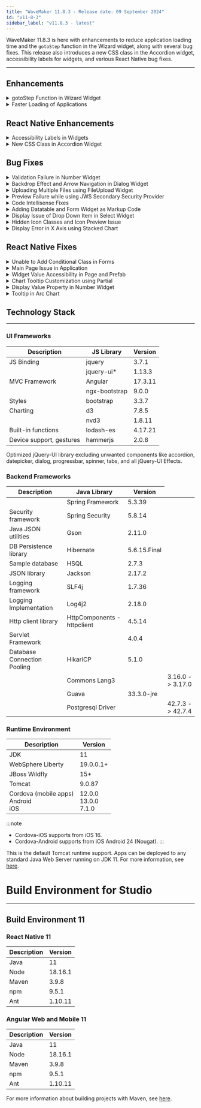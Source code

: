 ```yaml
---
title: "WaveMaker 11.8.3 - Release date: 09 September 2024"
id: "v11-8-3"
sidebar_label: "v11.8.3 - latest"
---
```



WaveMaker 11.8.3 is here with enhancements to reduce application loading time and the `gotoStep` function in the Wizard widget, along with several bug fixes. This release also introduces a new CSS class in the Accordion widget, accessibility labels for widgets, and various React Native bug fixes.

---

## Enhancements

<details> <summary>gotoStep Function in Wizard Widget </summary>

Earlier, user can only navigate through the steps in the Wizard widget by clicking on it. Now, the same can be achieved through code. Introducing a new function `gotoStep` that would take specific step as an argument to navigate to it. 

Add the following JavaScript code in the Script section:

```js
Page.Widgets.wizardName.gotoStep('step2');
```

![gotoStep Function](/learn/assets/gotostep-function.png)

:::note
Just as users can navigate through completed steps by clicking and are restricted from accessing incomplete, inactive steps, the same restrictions now apply when navigating through steps using code.
:::

</details>
<details><summary>Faster Loading of Applications</summary>

We observed that the studio took longer time to load when an application had over 100 pages. We have addressed this performance issue, ensuring the studio loads faster even with a large number of pages in the application.

</details>

## React Native Enhancements

<details><summary>Accessibility Labels in Widgets </summary>

We have added Accessibility labels to mainly handle automation testing in the below listed widgets.
- Carousel
- Charts
- Progress Circle 
- Tab header
- Wizard
- CheckBox
- CheckBoxSet
- Chips
- RadioSet
- Select

</details>
<details><summary>New CSS Class in Accordion Widget </summary>

Previously, users were able to apply and customise style in title icon and dropdown icon using the same class, `app-accordion-header-expand-icon`. With this new class, `app-accordion-title-icon`, user can apply and customise the title icon style and continue using the `app-accordion-header-expand-icon` class for dropdown icon.

</details>

## Bug Fixes

<details><summary>Validation Failure in Number Widget</summary>

The validation for the required input field is failing when the input is updated as 0 and later deleted. This is happening because the `Change` event is not triggered. This was fixed by adding additional checks for the value 0 as input.

</details>
<details><summary>Backdrop Effect and Arrow Navigation in Dialog Widget</summary>

- In case of nested dialogs, earlier the backdrop affect was applied behind the first dialog. Now, the backdrop effect will be applied behind the latest opened dialog.

**Before Fix:**
![Before Backdrop Effect](/learn/assets/before-backdrop-effect-dialog.png)

**After Fix:**
![After Backdrop Effect](/learn/assets/after-backdrop-effect-dialog.png)

- It is expected to show arrows to navigate through the dialogs when multiple dialogs are used in a Page. But an issue was observed here when the user could not see the arrows upon selecting another page and coming back to the same page with multiple dialogs.

**Before Fix:**
![Without Arrows in Multiple Dialogs](/learn/assets/before-arrow-navigation.png)

**After Fix:**
![Arrows in Multiple Dialogs](/learn/assets/after-arrow-navigation.png)

</details>
<details><summary>Uploading Multiple Files using FileUpload Widget</summary>

Previously, when multiple files were uploaded using the FileUpload widget when `Multiple` property is enabled in the properties panel, the previously uploaded files used to get replaced, which will now be appended to the list of previously uploaded files.

</details>
<details><summary>Preview Failure while using JWS Secondary Security Provider</summary>

An issue was observed where the user was unable to preview the application when the JWS Provider was manually added as Secondary security provider in **auth.json** file.

</details>
<details><summary>Code Intellisense Fixes</summary>

Improved Code suggestions for all the Widgets, Prefabs, and Pages making the coding process more intuitive and less error-prone.

</details>
<details><summary>Adding Datatable and Form Widget as Markup Code</summary>

User was unable to select the widgets in the Design tab when adding the Form and Datatable Markup code in the Markup tab. This issue was observed when the Form and Datatable widgets, added in the Markup, were bound to the variables that were not available in the project.

</details>
<details><summary>Display Issue of Drop Down Item in Select Widget</summary>

An issue was observed where the first item in the Select widget drop down was displayed as selected instead of showing it as empty. This issue occured when the Select widget dropdown items are updated.

</details>
<details><summary>Hidden Icon Classes and Icon Preview Issue</summary>

- Previously, it was observed that the icon classes were not getting displayed when the number of imported icon classes exceeded 7. Now, when the number of icon classes exceed 7, the icon classes will be displayed below.

**Before Fix:**
![Hidden Icon Classes](/learn/assets/hidden-icon-classes.png)

**After Fix:**
![Icon Classes Displayed](/learn/assets/icon-classes-displayed.png)

- The icon details available in the Icon Preview was displayed at the bottom of the page by default which is now displayed beside the icon list.

**Before Fix:**
![Hidden Icon Preview](/learn/assets/hidden-icon-preview.png)

**After Fix:**
![Icon Preview](/learn/assets/icon-preview-displayed.png)

</details>
<details><summary>Display Error in X Axis using Stacked Chart</summary>

The X axis values are not displayed correctly in the Column Chart widget where `type` is set as `Stack`.

</details>

## React Native Fixes

<details><summary>Unable to Add Conditional Class in Forms</summary>

Previously, users were unable to add conditional classes in the form field in Form widget. It was also seen that any style like color, height, width, and other properties were applied to the complete form field and the components like available within it.  Now, users can not only add conditional classes but also style propeerties of each widget used within the form field.

For example, to apply back groung color, text color, and border color properties to form field, form label, label text, and Number as input component respectively within the Form field, use the following code in the Style tab.

```css
.classname .app-form-field{
    background-color: red;
}

.classname_formLabel .app-text{
    background-color: red;
}

.classname_formLabel .app-label-text {
    color: red;
}

.classname-input .app-number {
    border-color: red;
}
```

</details>
<details><summary>Main Page Issue in Application</summary>

It was observed that the style properties applied to the main page were not loaded in the application when user logs in using any Identity Provider.

</details>
<details><summary>Widget Value Accessibility in Page and Prefab</summary>

Upon assigning any value to the Page and Prefab level widgets inside a function in the Script tab, user was unable to access the same widget value in the next statement within the same function.

</details>
<details><summary>Chart Tooltip Customization using Partial</summary>

When using a Chart widget inside a Prefab and using a Partial to add customization to the Chart Tooltip, user was getting a null value while accessing prefab property inside the partial.

</details>
<details><summary>Display Value Property in Number Widget</summary>

The value given in Number widget is by default taken as Data value, which can be masked using Display value. Now, users can use displayValue property to add a Display value in the number widget. 

```js
widget.displayValue = widget.datavalue + "%"
```

![Display Value in Number](/learn/assets/display-value-number.png)

</details>
<details><summary>Tooltip in Arc Chart</summary>

Previously, the custom tooltip was not displayed which can now be viewed on clicking.

</details> 

## Technology Stack

---

### UI Frameworks

| Description | JS Library | Version |
| --- | --- | --- |
| JS Binding | jquery |  3.7.1 |
|  | jquery-ui* | 1.13.3 |
| MVC Framework | Angular | 17.3.11 |
|  | ngx-bootstrap | 9.0.0 |
| Styles | bootstrap | 3.3.7 |
| Charting | d3 | 7.8.5 |
|  | nvd3 | 1.8.11 |
| Built-in functions | lodash-es | 4.17.21|
| Device support, gestures | hammerjs | 2.0.8 |

Optimized jQuery-UI library excluding unwanted components like accordion, datepicker, dialog, progressbar, spinner, tabs, and all jQuery-UI Effects.

### Backend Frameworks

| Description | Java Library | Version |
| --- | --- | --- |
|  | Spring Framework | 5.3.39 |
| Security framework | Spring Security | 5.8.14 |
| Java JSON utilities | Gson  | 2.11.0 |
| DB Persistence library | Hibernate | 5.6.15.Final |
| Sample database | HSQL | 2.7.3 |
| JSON library | Jackson |  2.17.2  |
| Logging framework | SLF4j | 1.7.36 |
| Logging Implementation | Log4j2 | 2.18.0|
| Http client library  | HttpComponents -  httpclient |  4.5.14 |
| Servlet Framework |  | 4.0.4 |
| Database Connection Pooling | HikariCP | 5.1.0 |
|  | Commons Lang3 | <td className="versiontdbgcolor"> 3.16.0 -> 3.17.0 </td> |
|  | Guava | 33.3.0-jre |
|  | Postgresql Driver  | <td className="versiontdbgcolor"> 42.7.3 -> 42.7.4 </td> |

### Runtime Environment

| Description | Version |
| --- | --- |
| JDK | 11 |
| WebSphere Liberty | 19.0.0.1+ |
| JBoss Wildfly | 15+ |
| Tomcat | 9.0.87 |
| Cordova (mobile apps) <br/> Android <br/> iOS |12.0.0 <br/> 13.0.0 <br/> 7.1.0 |

:::note
- Cordova-iOS supports from iOS 16.
- Cordova-Android supports from iOS Android 24 (Nougat).
:::

This is the default Tomcat runtime support. Apps can be deployed to any standard Java Web Server running on JDK 11. For more information, see [here](/learn/app-development/deployment/deployment-web-server).


# Build Environment for Studio
---

## Build Environment 11 

### React Native 11

|Description|	Version|
|---|---|
|Java |11 |
|Node|18.16.1|
|Maven| 3.9.8 |
|npm | 9.5.1|
|Ant| 1.10.11|


### Angular Web and Mobile 11

|Description|	Version|
|---|---|
|Java | 11 |
|Node| 18.16.1|
|Maven| 3.9.8 |
|npm | 9.5.1|
|Ant| 1.10.11|

For more information about building projects with Maven, see [here](/learn/app-development/deployment/building-with-maven).




